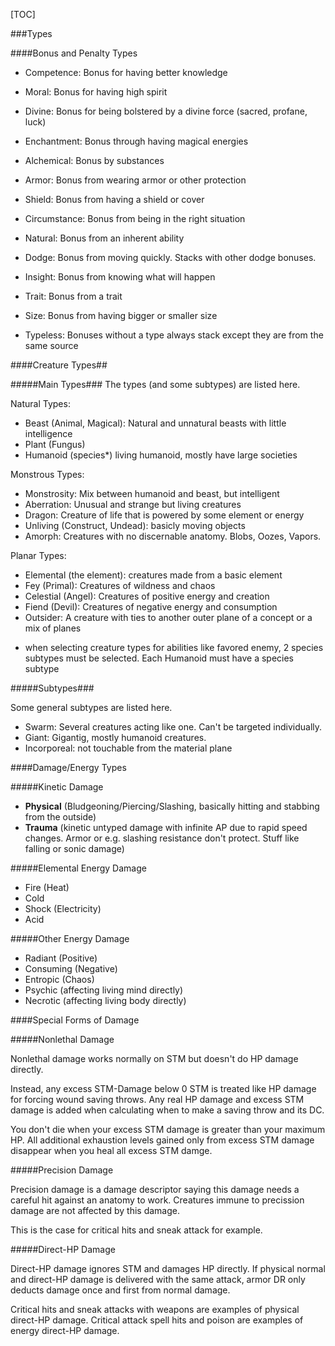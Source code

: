 [TOC]

###Types

####Bonus and Penalty Types

- Competence: Bonus for having better knowledge
- Moral: Bonus for having high spirit
- Divine: Bonus for being bolstered by a divine force (sacred, profane, luck)
- Enchantment: Bonus through having magical energies
- Alchemical: Bonus by substances
- Armor: Bonus from wearing armor or other protection
- Shield: Bonus from having a shield or cover
- Circumstance: Bonus from being in the right situation
- Natural: Bonus from an inherent ability
- Dodge: Bonus from moving quickly. Stacks with other dodge bonuses.
- Insight: Bonus from knowing what will happen
- Trait: Bonus from a trait
- Size: Bonus from having bigger or smaller size

- Typeless: Bonuses without a type always stack except they are from the same source

####Creature Types##

#####Main Types###
The types (and some subtypes) are listed here.

Natural Types:

- Beast (Animal, Magical): Natural and unnatural beasts with little intelligence
- Plant (Fungus)
- Humanoid (species*) living humanoid, mostly have large societies

Monstrous Types:
 
- Monstrosity: Mix between humanoid and beast, but intelligent
- Aberration: Unusual and strange but living creatures
- Dragon: Creature of life that is powered by some element or energy
- Unliving (Construct, Undead): basicly moving objects
- Amorph: Creatures with no discernable anatomy. Blobs, Oozes, Vapors.

Planar Types:

- Elemental (the element): creatures made from a basic element
- Fey (Primal): Creatures of wildness and chaos
- Celestial (Angel): Creatures of positive energy and creation
- Fiend (Devil): Creatures of negative energy and consumption
- Outsider: A creature with ties to another outer plane of a concept or a mix of planes

* when selecting creature types for abilities like favored enemy, 2 species subtypes must be selected. Each Humanoid must have a species subtype

#####Subtypes###

Some general subtypes are listed here.

- Swarm: Several creatures acting like one. Can't be targeted individually.
- Giant: Gigantig, mostly humanoid creatures. 
- Incorporeal: not touchable from the material plane

####Damage/Energy Types

#####Kinetic Damage

- **Physical** (Bludgeoning/Piercing/Slashing, basically hitting and stabbing from the outside)
- **Trauma** (kinetic untyped damage with infinite AP due to rapid speed changes. Armor or e.g. slashing resistance don't protect. Stuff like falling or sonic damage)

#####Elemental Energy Damage

- Fire (Heat)
- Cold
- Shock (Electricity)
- Acid

#####Other Energy Damage

- Radiant (Positive)
- Consuming (Negative)
- Entropic (Chaos)
- Psychic (affecting living mind directly)
- Necrotic (affecting living body directly)

####Special Forms of Damage

#####Nonlethal Damage

Nonlethal damage works normally on STM but doesn't do HP damage directly. 

Instead, any excess STM-Damage below 0 STM is treated like HP damage for forcing wound saving throws. Any real HP damage and excess STM damage is added when calculating when to make a saving throw and its DC.

You don't die when your excess STM damage is greater than your maximum HP. All additional exhaustion levels gained only from excess STM damage disappear when you heal all excess STM damge.

#####Precision Damage

Precision damage is a damage descriptor saying this damage needs a careful hit against an anatomy to work. Creatures immune to precission damage are not affected by this damage.

This is the case for critical hits and sneak attack for example.

#####Direct-HP Damage

Direct-HP damage ignores STM and damages HP directly. If physical normal and direct-HP damage is delivered with the same attack, armor DR only deducts damage once and first from normal damage.

Critical hits and sneak attacks with weapons are examples of physical direct-HP damage. Critical attack spell hits and poison are examples of energy direct-HP damage.
